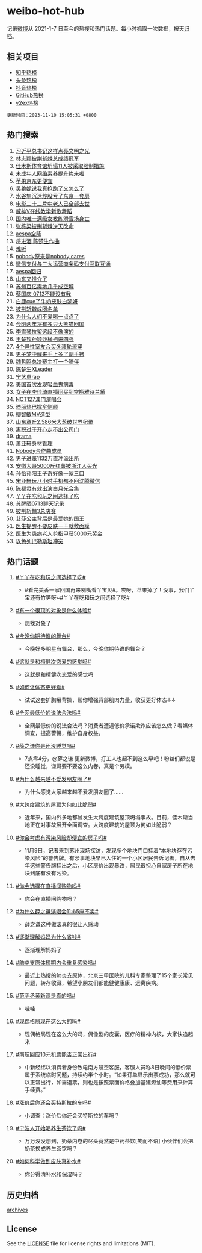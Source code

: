 # weibo-hot-hub

记录[微博](https://www.weibo.com)从 2021-1-7 日至今的热搜和热门话题。每小时抓取一次数据，按天[归档](archives)。

## 相关项目

- [知乎热榜](https://github.com/lonnyzhang423/zhihu-hot-hub)
- [头条热榜](https://github.com/lonnyzhang423/toutiao-hot-hub)
- [抖音热榜](https://github.com/lonnyzhang423/douyin-hot-hub)
- [GitHub热榜](https://github.com/lonnyzhang423/github-hot-hub)
- [v2ex热榜](https://github.com/lonnyzhang423/v2ex-hot-hub)


`更新时间：2023-11-10 15:05:31 +0800`

## 热门搜索

1. [习近平总书记这样点亮文明之光](https://m.weibo.cn/search?containerid=100103type%3D1%26t%3D10%26q%3D%23%E4%B9%A0%E8%BF%91%E5%B9%B3%E6%80%BB%E4%B9%A6%E8%AE%B0%E8%BF%99%E6%A0%B7%E7%82%B9%E4%BA%AE%E6%96%87%E6%98%8E%E4%B9%8B%E5%85%89%23&stream_entry_id=51&isnewpage=1&extparam=seat%3D1%26c_type%3D51%26dgr%3D0%26cate%3D10103%26q%3D%2523%25E4%25B9%25A0%25E8%25BF%2591%25E5%25B9%25B3%25E6%2580%25BB%25E4%25B9%25A6%25E8%25AE%25B0%25E8%25BF%2599%25E6%25A0%25B7%25E7%2582%25B9%25E4%25BA%25AE%25E6%2596%2587%25E6%2598%258E%25E4%25B9%258B%25E5%2585%2589%2523%26filter_type%3Drealtimehot%26stream_entry_id%3D51%26pos%3D0%26display_time%3D1699599929%26pre_seqid%3D16995999295670426191)
1. [林志颖披荆斩棘总成绩冠军](https://m.weibo.cn/search?containerid=100103type%3D1%26t%3D10%26q%3D%23%E6%9E%97%E5%BF%97%E9%A2%96%E6%8A%AB%E8%8D%86%E6%96%A9%E6%A3%98%E6%80%BB%E6%88%90%E7%BB%A9%E5%86%A0%E5%86%9B%23&stream_entry_id=31&isnewpage=1&extparam=seat%3D1%26realpos%3D1%26band_rank%3D1%26lcate%3D5001%26c_type%3D31%26dgr%3D0%26cate%3D5001%26stream_entry_id%3D31%26q%3D%2523%25E6%259E%2597%25E5%25BF%2597%25E9%25A2%2596%25E6%258A%25AB%25E8%258D%2586%25E6%2596%25A9%25E6%25A3%2598%25E6%2580%25BB%25E6%2588%2590%25E7%25BB%25A9%25E5%2586%25A0%25E5%2586%259B%2523%26filter_type%3Drealtimehot%26pos%3D0%26flag%3D1%26display_time%3D1699599929%26pre_seqid%3D16995999295670426191)
1. [佳木斯体育馆坍塌11人被采取强制措施](https://m.weibo.cn/search?containerid=100103type%3D1%26t%3D10%26q%3D%23%E4%BD%B3%E6%9C%A8%E6%96%AF%E4%BD%93%E8%82%B2%E9%A6%86%E5%9D%8D%E5%A1%8C11%E4%BA%BA%E8%A2%AB%E9%87%87%E5%8F%96%E5%BC%BA%E5%88%B6%E6%8E%AA%E6%96%BD%23&stream_entry_id=31&isnewpage=1&extparam=seat%3D1%26realpos%3D2%26band_rank%3D2%26lcate%3D5001%26c_type%3D31%26dgr%3D0%26cate%3D5001%26stream_entry_id%3D31%26q%3D%2523%25E4%25BD%25B3%25E6%259C%25A8%25E6%2596%25AF%25E4%25BD%2593%25E8%2582%25B2%25E9%25A6%2586%25E5%259D%258D%25E5%25A1%258C11%25E4%25BA%25BA%25E8%25A2%25AB%25E9%2587%2587%25E5%258F%2596%25E5%25BC%25BA%25E5%2588%25B6%25E6%258E%25AA%25E6%2596%25BD%2523%26filter_type%3Drealtimehot%26pos%3D1%26flag%3D1%26display_time%3D1699599929%26pre_seqid%3D16995999295670426191)
1. [未成年人网络素养提升片来啦](https://m.weibo.cn/search?containerid=100103type%3D1%26t%3D10%26q%3D%23%E6%9C%AA%E6%88%90%E5%B9%B4%E4%BA%BA%E7%BD%91%E7%BB%9C%E7%B4%A0%E5%85%BB%E6%8F%90%E5%8D%87%E7%89%87%E6%9D%A5%E5%95%A6%23&stream_entry_id=31&isnewpage=1&extparam=seat%3D1%26realpos%3D3%26band_rank%3D3%26lcate%3D5001%26c_type%3D31%26dgr%3D0%26cate%3D5001%26stream_entry_id%3D31%26q%3D%2523%25E6%259C%25AA%25E6%2588%2590%25E5%25B9%25B4%25E4%25BA%25BA%25E7%25BD%2591%25E7%25BB%259C%25E7%25B4%25A0%25E5%2585%25BB%25E6%258F%2590%25E5%258D%2587%25E7%2589%2587%25E6%259D%25A5%25E5%2595%25A6%2523%26filter_type%3Drealtimehot%26pos%3D2%26flag%3D0%26display_time%3D1699599929%26pre_seqid%3D16995999295670426191)
1. [苹果京东更便宜](https://m.weibo.cn/search?containerid=100103type%3D1%26t%3D10%26q%3D%23%E8%8B%B9%E6%9E%9C%E4%BA%AC%E4%B8%9C%E6%9B%B4%E4%BE%BF%E5%AE%9C%23&stream_entry_id=31&isnewpage=1&extparam=seat%3D1%26band_rank%3D4%26dgr%3D0%26lcate%3D5001%26is_ad_pos%3D1%26c_type%3D31%26cate%3D5001%26topic_ad%3D1%26stream_entry_id%3D31%26q%3D%2523%25E8%258B%25B9%25E6%259E%259C%25E4%25BA%25AC%25E4%25B8%259C%25E6%259B%25B4%25E4%25BE%25BF%25E5%25AE%259C%2523%26filter_type%3Drealtimehot%26pos%3D3%26adid%3D211174%26display_time%3D1699599929%26pre_seqid%3D16995999295670426191)
1. [吴艳妮说我真抢跑了又怎么了](https://m.weibo.cn/search?containerid=100103type%3D1%26t%3D10%26q%3D%23%E5%90%B4%E8%89%B3%E5%A6%AE%E8%AF%B4%E6%88%91%E7%9C%9F%E6%8A%A2%E8%B7%91%E4%BA%86%E5%8F%88%E6%80%8E%E4%B9%88%E4%BA%86%23&stream_entry_id=31&isnewpage=1&extparam=seat%3D1%26realpos%3D4%26band_rank%3D4%26lcate%3D5001%26c_type%3D31%26dgr%3D0%26cate%3D5001%26stream_entry_id%3D31%26q%3D%2523%25E5%2590%25B4%25E8%2589%25B3%25E5%25A6%25AE%25E8%25AF%25B4%25E6%2588%2591%25E7%259C%259F%25E6%258A%25A2%25E8%25B7%2591%25E4%25BA%2586%25E5%258F%2588%25E6%2580%258E%25E4%25B9%2588%25E4%25BA%2586%2523%26filter_type%3Drealtimehot%26pos%3D4%26flag%3D2%26display_time%3D1699599929%26pre_seqid%3D16995999295670426191)
1. [水谷隼沉迷炒股亏了东京一套房](https://m.weibo.cn/search?containerid=100103type%3D1%26t%3D10%26q%3D%23%E6%B0%B4%E8%B0%B7%E9%9A%BC%E6%B2%89%E8%BF%B7%E7%82%92%E8%82%A1%E4%BA%8F%E4%BA%86%E4%B8%9C%E4%BA%AC%E4%B8%80%E5%A5%97%E6%88%BF%23&stream_entry_id=31&isnewpage=1&extparam=seat%3D1%26realpos%3D5%26band_rank%3D5%26lcate%3D5001%26c_type%3D31%26dgr%3D0%26cate%3D5001%26stream_entry_id%3D31%26q%3D%2523%25E6%25B0%25B4%25E8%25B0%25B7%25E9%259A%25BC%25E6%25B2%2589%25E8%25BF%25B7%25E7%2582%2592%25E8%2582%25A1%25E4%25BA%258F%25E4%25BA%2586%25E4%25B8%259C%25E4%25BA%25AC%25E4%25B8%2580%25E5%25A5%2597%25E6%2588%25BF%2523%26filter_type%3Drealtimehot%26pos%3D5%26flag%3D1%26display_time%3D1699599929%26pre_seqid%3D16995999295670426191)
1. [电影二十二片中老人已全部去世](https://m.weibo.cn/search?containerid=100103type%3D1%26t%3D10%26q%3D%23%E7%94%B5%E5%BD%B1%E4%BA%8C%E5%8D%81%E4%BA%8C%E7%89%87%E4%B8%AD%E8%80%81%E4%BA%BA%E5%B7%B2%E5%85%A8%E9%83%A8%E5%8E%BB%E4%B8%96%23&stream_entry_id=31&isnewpage=1&extparam=seat%3D1%26realpos%3D6%26band_rank%3D6%26lcate%3D5001%26c_type%3D31%26dgr%3D0%26cate%3D5001%26stream_entry_id%3D31%26q%3D%2523%25E7%2594%25B5%25E5%25BD%25B1%25E4%25BA%258C%25E5%258D%2581%25E4%25BA%258C%25E7%2589%2587%25E4%25B8%25AD%25E8%2580%2581%25E4%25BA%25BA%25E5%25B7%25B2%25E5%2585%25A8%25E9%2583%25A8%25E5%258E%25BB%25E4%25B8%2596%2523%26filter_type%3Drealtimehot%26pos%3D6%26flag%3D0%26display_time%3D1699599929%26pre_seqid%3D16995999295670426191)
1. [威神V在线教学新歌舞蹈](https://m.weibo.cn/search?containerid=100103type%3D1%26t%3D10%26q%3D%23%E5%A8%81%E7%A5%9EV%E5%9C%A8%E7%BA%BF%E6%95%99%E5%AD%A6%E6%96%B0%E6%AD%8C%E8%88%9E%E8%B9%88%23&stream_entry_id=31&isnewpage=1&extparam=seat%3D1%26band_rank%3D7%26dgr%3D0%26is_ad_pos%3D1%26c_type%3D31%26lcate%3D5001%26cate%3D5001%26stream_entry_id%3D31%26q%3D%2523%25E5%25A8%2581%25E7%25A5%259EV%25E5%259C%25A8%25E7%25BA%25BF%25E6%2595%2599%25E5%25AD%25A6%25E6%2596%25B0%25E6%25AD%258C%25E8%2588%259E%25E8%25B9%2588%2523%26filter_type%3Drealtimehot%26pos%3D7%26adid%3D211163%26display_time%3D1699599929%26pre_seqid%3D16995999295670426191)
1. [国内唯一满级女教练滑雪场身亡](https://m.weibo.cn/search?containerid=100103type%3D1%26t%3D10%26q%3D%23%E5%9B%BD%E5%86%85%E5%94%AF%E4%B8%80%E6%BB%A1%E7%BA%A7%E5%A5%B3%E6%95%99%E7%BB%83%E6%BB%91%E9%9B%AA%E5%9C%BA%E8%BA%AB%E4%BA%A1%23&stream_entry_id=31&isnewpage=1&extparam=seat%3D1%26realpos%3D7%26band_rank%3D7%26lcate%3D5001%26c_type%3D31%26dgr%3D0%26cate%3D5001%26stream_entry_id%3D31%26q%3D%2523%25E5%259B%25BD%25E5%2586%2585%25E5%2594%25AF%25E4%25B8%2580%25E6%25BB%25A1%25E7%25BA%25A7%25E5%25A5%25B3%25E6%2595%2599%25E7%25BB%2583%25E6%25BB%2591%25E9%259B%25AA%25E5%259C%25BA%25E8%25BA%25AB%25E4%25BA%25A1%2523%26filter_type%3Drealtimehot%26pos%3D8%26flag%3D2%26display_time%3D1699599929%26pre_seqid%3D16995999295670426191)
1. [张栋梁披荆斩棘逆天改命](https://m.weibo.cn/search?containerid=100103type%3D1%26t%3D10%26q%3D%23%E5%BC%A0%E6%A0%8B%E6%A2%81%E6%8A%AB%E8%8D%86%E6%96%A9%E6%A3%98%E9%80%86%E5%A4%A9%E6%94%B9%E5%91%BD%23&stream_entry_id=31&isnewpage=1&extparam=seat%3D1%26realpos%3D8%26band_rank%3D8%26lcate%3D5001%26c_type%3D31%26dgr%3D0%26cate%3D5001%26stream_entry_id%3D31%26q%3D%2523%25E5%25BC%25A0%25E6%25A0%258B%25E6%25A2%2581%25E6%258A%25AB%25E8%258D%2586%25E6%2596%25A9%25E6%25A3%2598%25E9%2580%2586%25E5%25A4%25A9%25E6%2594%25B9%25E5%2591%25BD%2523%26filter_type%3Drealtimehot%26pos%3D9%26flag%3D1%26display_time%3D1699599929%26pre_seqid%3D16995999295670426191)
1. [aespa空降](https://m.weibo.cn/search?containerid=100103type%3D1%26t%3D10%26q%3Daespa%E7%A9%BA%E9%99%8D&stream_entry_id=31&isnewpage=1&extparam=seat%3D1%26realpos%3D9%26band_rank%3D9%26lcate%3D5001%26c_type%3D31%26dgr%3D0%26cate%3D5001%26stream_entry_id%3D31%26q%3Daespa%25E7%25A9%25BA%25E9%2599%258D%26filter_type%3Drealtimehot%26pos%3D10%26flag%3D1%26display_time%3D1699599929%26pre_seqid%3D16995999295670426191)
1. [将进酒 陈楚生作曲](https://m.weibo.cn/search?containerid=100103type%3D1%26t%3D10%26q%3D%E5%B0%86%E8%BF%9B%E9%85%92+%E9%99%88%E6%A5%9A%E7%94%9F%E4%BD%9C%E6%9B%B2&stream_entry_id=31&isnewpage=1&extparam=seat%3D1%26realpos%3D10%26band_rank%3D10%26lcate%3D5001%26c_type%3D31%26dgr%3D0%26cate%3D5001%26stream_entry_id%3D31%26q%3D%25E5%25B0%2586%25E8%25BF%259B%25E9%2585%2592%2520%25E9%2599%2588%25E6%25A5%259A%25E7%2594%259F%25E4%25BD%259C%25E6%259B%25B2%26filter_type%3Drealtimehot%26pos%3D11%26flag%3D0%26display_time%3D1699599929%26pre_seqid%3D16995999295670426191)
1. [难听](https://m.weibo.cn/search?containerid=100103type%3D1%26t%3D10%26q%3D%E9%9A%BE%E5%90%AC&stream_entry_id=31&isnewpage=1&extparam=seat%3D1%26realpos%3D11%26band_rank%3D11%26lcate%3D5001%26c_type%3D31%26dgr%3D0%26cate%3D5001%26stream_entry_id%3D31%26q%3D%25E9%259A%25BE%25E5%2590%25AC%26filter_type%3Drealtimehot%26pos%3D12%26flag%3D0%26display_time%3D1699599929%26pre_seqid%3D16995999295670426191)
1. [nobody原来是nobody cares](https://m.weibo.cn/search?containerid=100103type%3D1%26t%3D10%26q%3Dnobody%E5%8E%9F%E6%9D%A5%E6%98%AFnobody+cares&stream_entry_id=31&isnewpage=1&extparam=seat%3D1%26realpos%3D12%26band_rank%3D12%26lcate%3D5001%26c_type%3D31%26dgr%3D0%26cate%3D5001%26stream_entry_id%3D31%26q%3Dnobody%25E5%258E%259F%25E6%259D%25A5%25E6%2598%25AFnobody%2520cares%26filter_type%3Drealtimehot%26pos%3D13%26flag%3D2%26display_time%3D1699599929%26pre_seqid%3D16995999295670426191)
1. [微信支付与三大运营商条码支付互联互通](https://m.weibo.cn/search?containerid=100103type%3D1%26t%3D10%26q%3D%23%E5%BE%AE%E4%BF%A1%E6%94%AF%E4%BB%98%E4%B8%8E%E4%B8%89%E5%A4%A7%E8%BF%90%E8%90%A5%E5%95%86%E6%9D%A1%E7%A0%81%E6%94%AF%E4%BB%98%E4%BA%92%E8%81%94%E4%BA%92%E9%80%9A%23&stream_entry_id=31&isnewpage=1&extparam=seat%3D1%26realpos%3D13%26band_rank%3D13%26lcate%3D5001%26c_type%3D31%26dgr%3D0%26cate%3D5001%26stream_entry_id%3D31%26q%3D%2523%25E5%25BE%25AE%25E4%25BF%25A1%25E6%2594%25AF%25E4%25BB%2598%25E4%25B8%258E%25E4%25B8%2589%25E5%25A4%25A7%25E8%25BF%2590%25E8%2590%25A5%25E5%2595%2586%25E6%259D%25A1%25E7%25A0%2581%25E6%2594%25AF%25E4%25BB%2598%25E4%25BA%2592%25E8%2581%2594%25E4%25BA%2592%25E9%2580%259A%2523%26filter_type%3Drealtimehot%26pos%3D14%26flag%3D2%26display_time%3D1699599929%26pre_seqid%3D16995999295670426191)
1. [aespa回归](https://m.weibo.cn/search?containerid=100103type%3D1%26t%3D10%26q%3Daespa%E5%9B%9E%E5%BD%92&stream_entry_id=31&isnewpage=1&extparam=seat%3D1%26realpos%3D14%26band_rank%3D14%26lcate%3D5001%26c_type%3D31%26dgr%3D0%26cate%3D5001%26stream_entry_id%3D31%26q%3Daespa%25E5%259B%259E%25E5%25BD%2592%26filter_type%3Drealtimehot%26pos%3D15%26flag%3D0%26display_time%3D1699599929%26pre_seqid%3D16995999295670426191)
1. [山东又推介了](https://m.weibo.cn/search?containerid=100103type%3D1%26t%3D10%26q%3D%23%E5%B1%B1%E4%B8%9C%E5%8F%88%E6%8E%A8%E4%BB%8B%E4%BA%86%23&stream_entry_id=31&isnewpage=1&extparam=seat%3D1%26realpos%3D15%26band_rank%3D15%26dgr%3D0%26lcate%3D5001%26c_type%3D31%26flag%3D0%26cate%3D5001%26stream_entry_id%3D31%26q%3D%2523%25E5%25B1%25B1%25E4%25B8%259C%25E5%258F%2588%25E6%258E%25A8%25E4%25BB%258B%25E4%25BA%2586%2523%26filter_type%3Drealtimehot%26pos%3D16%26adid%3D211093%26display_time%3D1699599929%26pre_seqid%3D16995999295670426191)
1. [苏州百亿毒地几乎成空城](https://m.weibo.cn/search?containerid=100103type%3D1%26t%3D10%26q%3D%23%E8%8B%8F%E5%B7%9E%E7%99%BE%E4%BA%BF%E6%AF%92%E5%9C%B0%E5%87%A0%E4%B9%8E%E6%88%90%E7%A9%BA%E5%9F%8E%23&stream_entry_id=31&isnewpage=1&extparam=seat%3D1%26realpos%3D16%26band_rank%3D16%26lcate%3D5001%26c_type%3D31%26dgr%3D0%26cate%3D5001%26stream_entry_id%3D31%26q%3D%2523%25E8%258B%258F%25E5%25B7%259E%25E7%2599%25BE%25E4%25BA%25BF%25E6%25AF%2592%25E5%259C%25B0%25E5%2587%25A0%25E4%25B9%258E%25E6%2588%2590%25E7%25A9%25BA%25E5%259F%258E%2523%26filter_type%3Drealtimehot%26pos%3D17%26flag%3D1%26display_time%3D1699599929%26pre_seqid%3D16995999295670426191)
1. [蔡国庆 0713不能没有我](https://m.weibo.cn/search?containerid=100103type%3D1%26t%3D10%26q%3D%E8%94%A1%E5%9B%BD%E5%BA%86+0713%E4%B8%8D%E8%83%BD%E6%B2%A1%E6%9C%89%E6%88%91&stream_entry_id=31&isnewpage=1&extparam=seat%3D1%26realpos%3D17%26band_rank%3D17%26lcate%3D5001%26c_type%3D31%26dgr%3D0%26cate%3D5001%26stream_entry_id%3D31%26q%3D%25E8%2594%25A1%25E5%259B%25BD%25E5%25BA%2586%25200713%25E4%25B8%258D%25E8%2583%25BD%25E6%25B2%25A1%25E6%259C%2589%25E6%2588%2591%26filter_type%3Drealtimehot%26pos%3D18%26flag%3D1%26display_time%3D1699599929%26pre_seqid%3D16995999295670426191)
1. [白鹿cue了牛奶皮肤白梦妍](https://m.weibo.cn/search?containerid=100103type%3D1%26t%3D10%26q%3D%23%E7%99%BD%E9%B9%BFcue%E4%BA%86%E7%89%9B%E5%A5%B6%E7%9A%AE%E8%82%A4%E7%99%BD%E6%A2%A6%E5%A6%8D%23&stream_entry_id=31&isnewpage=1&extparam=seat%3D1%26realpos%3D18%26band_rank%3D18%26lcate%3D5001%26c_type%3D31%26dgr%3D0%26cate%3D5001%26stream_entry_id%3D31%26q%3D%2523%25E7%2599%25BD%25E9%25B9%25BFcue%25E4%25BA%2586%25E7%2589%259B%25E5%25A5%25B6%25E7%259A%25AE%25E8%2582%25A4%25E7%2599%25BD%25E6%25A2%25A6%25E5%25A6%258D%2523%26filter_type%3Drealtimehot%26pos%3D19%26flag%3D1%26display_time%3D1699599929%26pre_seqid%3D16995999295670426191)
1. [披荆斩棘成团名单](https://m.weibo.cn/search?containerid=100103type%3D1%26t%3D10%26q%3D%E6%8A%AB%E8%8D%86%E6%96%A9%E6%A3%98%E6%88%90%E5%9B%A2%E5%90%8D%E5%8D%95&stream_entry_id=31&isnewpage=1&extparam=seat%3D1%26realpos%3D19%26band_rank%3D19%26lcate%3D5001%26c_type%3D31%26dgr%3D0%26cate%3D5001%26stream_entry_id%3D31%26q%3D%25E6%258A%25AB%25E8%258D%2586%25E6%2596%25A9%25E6%25A3%2598%25E6%2588%2590%25E5%259B%25A2%25E5%2590%258D%25E5%258D%2595%26filter_type%3Drealtimehot%26pos%3D20%26flag%3D0%26display_time%3D1699599929%26pre_seqid%3D16995999295670426191)
1. [为什么人们不爱喝一点点了](https://m.weibo.cn/search?containerid=100103type%3D1%26t%3D10%26q%3D%23%E4%B8%BA%E4%BB%80%E4%B9%88%E4%BA%BA%E4%BB%AC%E4%B8%8D%E7%88%B1%E5%96%9D%E4%B8%80%E7%82%B9%E7%82%B9%E4%BA%86%23&stream_entry_id=31&isnewpage=1&extparam=seat%3D1%26realpos%3D20%26band_rank%3D20%26lcate%3D5001%26c_type%3D31%26dgr%3D0%26cate%3D5001%26stream_entry_id%3D31%26q%3D%2523%25E4%25B8%25BA%25E4%25BB%2580%25E4%25B9%2588%25E4%25BA%25BA%25E4%25BB%25AC%25E4%25B8%258D%25E7%2588%25B1%25E5%2596%259D%25E4%25B8%2580%25E7%2582%25B9%25E7%2582%25B9%25E4%25BA%2586%2523%26filter_type%3Drealtimehot%26pos%3D21%26flag%3D0%26display_time%3D1699599929%26pre_seqid%3D16995999295670426191)
1. [今明两年将有多只大熊猫回国](https://m.weibo.cn/search?containerid=100103type%3D1%26t%3D10%26q%3D%23%E4%BB%8A%E6%98%8E%E4%B8%A4%E5%B9%B4%E5%B0%86%E6%9C%89%E5%A4%9A%E5%8F%AA%E5%A4%A7%E7%86%8A%E7%8C%AB%E5%9B%9E%E5%9B%BD%23&stream_entry_id=31&isnewpage=1&extparam=seat%3D1%26realpos%3D21%26band_rank%3D21%26lcate%3D5001%26c_type%3D31%26dgr%3D0%26cate%3D5001%26stream_entry_id%3D31%26q%3D%2523%25E4%25BB%258A%25E6%2598%258E%25E4%25B8%25A4%25E5%25B9%25B4%25E5%25B0%2586%25E6%259C%2589%25E5%25A4%259A%25E5%258F%25AA%25E5%25A4%25A7%25E7%2586%258A%25E7%258C%25AB%25E5%259B%259E%25E5%259B%25BD%2523%26filter_type%3Drealtimehot%26pos%3D22%26flag%3D1%26display_time%3D1699599929%26pre_seqid%3D16995999295670426191)
1. [李雪琴拉架这段不像演的](https://m.weibo.cn/search?containerid=100103type%3D1%26t%3D10%26q%3D%E6%9D%8E%E9%9B%AA%E7%90%B4%E6%8B%89%E6%9E%B6%E8%BF%99%E6%AE%B5%E4%B8%8D%E5%83%8F%E6%BC%94%E7%9A%84&stream_entry_id=31&isnewpage=1&extparam=seat%3D1%26realpos%3D22%26band_rank%3D22%26lcate%3D5001%26c_type%3D31%26dgr%3D0%26cate%3D5001%26stream_entry_id%3D31%26q%3D%25E6%259D%258E%25E9%259B%25AA%25E7%2590%25B4%25E6%258B%2589%25E6%259E%25B6%25E8%25BF%2599%25E6%25AE%25B5%25E4%25B8%258D%25E5%2583%258F%25E6%25BC%2594%25E7%259A%2584%26filter_type%3Drealtimehot%26pos%3D23%26flag%3D1%26display_time%3D1699599929%26pre_seqid%3D16995999295670426191)
1. [王楚钦孙颖莎横扫进四强](https://m.weibo.cn/search?containerid=100103type%3D1%26t%3D10%26q%3D%23%E7%8E%8B%E6%A5%9A%E9%92%A6%E5%AD%99%E9%A2%96%E8%8E%8E%E6%A8%AA%E6%89%AB%E8%BF%9B%E5%9B%9B%E5%BC%BA%23&stream_entry_id=31&isnewpage=1&extparam=seat%3D1%26realpos%3D23%26band_rank%3D23%26lcate%3D5001%26c_type%3D31%26dgr%3D0%26cate%3D5001%26stream_entry_id%3D31%26q%3D%2523%25E7%258E%258B%25E6%25A5%259A%25E9%2592%25A6%25E5%25AD%2599%25E9%25A2%2596%25E8%258E%258E%25E6%25A8%25AA%25E6%2589%25AB%25E8%25BF%259B%25E5%259B%259B%25E5%25BC%25BA%2523%26filter_type%3Drealtimehot%26pos%3D24%26flag%3D1%26display_time%3D1699599929%26pre_seqid%3D16995999295670426191)
1. [4个异性室友合买冬装轮流穿](https://m.weibo.cn/search?containerid=100103type%3D1%26t%3D10%26q%3D%234%E4%B8%AA%E5%BC%82%E6%80%A7%E5%AE%A4%E5%8F%8B%E5%90%88%E4%B9%B0%E5%86%AC%E8%A3%85%E8%BD%AE%E6%B5%81%E7%A9%BF%23&stream_entry_id=31&isnewpage=1&extparam=seat%3D1%26realpos%3D24%26band_rank%3D24%26lcate%3D5001%26c_type%3D31%26dgr%3D0%26cate%3D5001%26stream_entry_id%3D31%26q%3D%25234%25E4%25B8%25AA%25E5%25BC%2582%25E6%2580%25A7%25E5%25AE%25A4%25E5%258F%258B%25E5%2590%2588%25E4%25B9%25B0%25E5%2586%25AC%25E8%25A3%2585%25E8%25BD%25AE%25E6%25B5%2581%25E7%25A9%25BF%2523%26filter_type%3Drealtimehot%26pos%3D25%26flag%3D0%26display_time%3D1699599929%26pre_seqid%3D16995999295670426191)
1. [男子梦中醒来手上多了副手铐](https://m.weibo.cn/search?containerid=100103type%3D1%26t%3D10%26q%3D%23%E7%94%B7%E5%AD%90%E6%A2%A6%E4%B8%AD%E9%86%92%E6%9D%A5%E6%89%8B%E4%B8%8A%E5%A4%9A%E4%BA%86%E5%89%AF%E6%89%8B%E9%93%90%23&stream_entry_id=31&isnewpage=1&extparam=seat%3D1%26realpos%3D25%26band_rank%3D25%26lcate%3D5001%26c_type%3D31%26dgr%3D0%26cate%3D5001%26stream_entry_id%3D31%26q%3D%2523%25E7%2594%25B7%25E5%25AD%2590%25E6%25A2%25A6%25E4%25B8%25AD%25E9%2586%2592%25E6%259D%25A5%25E6%2589%258B%25E4%25B8%258A%25E5%25A4%259A%25E4%25BA%2586%25E5%2589%25AF%25E6%2589%258B%25E9%2593%2590%2523%26filter_type%3Drealtimehot%26pos%3D26%26flag%3D32768%26display_time%3D1699599929%26pre_seqid%3D16995999295670426191)
1. [魏哲鸣总决赛主打一个陪伴](https://m.weibo.cn/search?containerid=100103type%3D1%26t%3D10%26q%3D%23%E9%AD%8F%E5%93%B2%E9%B8%A3%E6%80%BB%E5%86%B3%E8%B5%9B%E4%B8%BB%E6%89%93%E4%B8%80%E4%B8%AA%E9%99%AA%E4%BC%B4%23&stream_entry_id=31&isnewpage=1&extparam=seat%3D1%26realpos%3D26%26band_rank%3D26%26lcate%3D5001%26c_type%3D31%26dgr%3D0%26cate%3D5001%26stream_entry_id%3D31%26q%3D%2523%25E9%25AD%258F%25E5%2593%25B2%25E9%25B8%25A3%25E6%2580%25BB%25E5%2586%25B3%25E8%25B5%259B%25E4%25B8%25BB%25E6%2589%2593%25E4%25B8%2580%25E4%25B8%25AA%25E9%2599%25AA%25E4%25BC%25B4%2523%26filter_type%3Drealtimehot%26pos%3D27%26flag%3D1%26display_time%3D1699599929%26pre_seqid%3D16995999295670426191)
1. [陈楚生XLeader](https://m.weibo.cn/search?containerid=100103type%3D1%26t%3D10%26q%3D%23%E9%99%88%E6%A5%9A%E7%94%9FXLeader%23&stream_entry_id=31&isnewpage=1&extparam=seat%3D1%26realpos%3D27%26band_rank%3D27%26lcate%3D5001%26c_type%3D31%26dgr%3D0%26cate%3D5001%26stream_entry_id%3D31%26q%3D%2523%25E9%2599%2588%25E6%25A5%259A%25E7%2594%259FXLeader%2523%26filter_type%3Drealtimehot%26pos%3D28%26flag%3D1%26display_time%3D1699599929%26pre_seqid%3D16995999295670426191)
1. [宁艺卓rap](https://m.weibo.cn/search?containerid=100103type%3D1%26t%3D10%26q%3D%E5%AE%81%E8%89%BA%E5%8D%93rap&stream_entry_id=31&isnewpage=1&extparam=seat%3D1%26realpos%3D28%26band_rank%3D28%26lcate%3D5001%26c_type%3D31%26dgr%3D0%26cate%3D5001%26stream_entry_id%3D31%26q%3D%25E5%25AE%2581%25E8%2589%25BA%25E5%258D%2593rap%26filter_type%3Drealtimehot%26pos%3D29%26flag%3D1%26display_time%3D1699599929%26pre_seqid%3D16995999295670426191)
1. [美国首次发现吸血鬼病毒](https://m.weibo.cn/search?containerid=100103type%3D1%26t%3D10%26q%3D%23%E7%BE%8E%E5%9B%BD%E9%A6%96%E6%AC%A1%E5%8F%91%E7%8E%B0%E5%90%B8%E8%A1%80%E9%AC%BC%E7%97%85%E6%AF%92%23&stream_entry_id=31&isnewpage=1&extparam=seat%3D1%26realpos%3D29%26band_rank%3D29%26lcate%3D5001%26c_type%3D31%26dgr%3D0%26cate%3D5001%26stream_entry_id%3D31%26q%3D%2523%25E7%25BE%258E%25E5%259B%25BD%25E9%25A6%2596%25E6%25AC%25A1%25E5%258F%2591%25E7%258E%25B0%25E5%2590%25B8%25E8%25A1%2580%25E9%25AC%25BC%25E7%2597%2585%25E6%25AF%2592%2523%26filter_type%3Drealtimehot%26pos%3D30%26flag%3D0%26display_time%3D1699599929%26pre_seqid%3D16995999295670426191)
1. [女子在李佳琦直播间买到空瓶雅诗兰黛](https://m.weibo.cn/search?containerid=100103type%3D1%26t%3D10%26q%3D%23%E5%A5%B3%E5%AD%90%E5%9C%A8%E6%9D%8E%E4%BD%B3%E7%90%A6%E7%9B%B4%E6%92%AD%E9%97%B4%E4%B9%B0%E5%88%B0%E7%A9%BA%E7%93%B6%E9%9B%85%E8%AF%97%E5%85%B0%E9%BB%9B%23&stream_entry_id=31&isnewpage=1&extparam=seat%3D1%26realpos%3D30%26band_rank%3D30%26lcate%3D5001%26c_type%3D31%26dgr%3D0%26cate%3D5001%26stream_entry_id%3D31%26q%3D%2523%25E5%25A5%25B3%25E5%25AD%2590%25E5%259C%25A8%25E6%259D%258E%25E4%25BD%25B3%25E7%2590%25A6%25E7%259B%25B4%25E6%2592%25AD%25E9%2597%25B4%25E4%25B9%25B0%25E5%2588%25B0%25E7%25A9%25BA%25E7%2593%25B6%25E9%259B%2585%25E8%25AF%2597%25E5%2585%25B0%25E9%25BB%259B%2523%26filter_type%3Drealtimehot%26pos%3D31%26flag%3D0%26display_time%3D1699599929%26pre_seqid%3D16995999295670426191)
1. [NCT127澳门演唱会](https://m.weibo.cn/search?containerid=100103type%3D1%26t%3D10%26q%3DNCT127%E6%BE%B3%E9%97%A8%E6%BC%94%E5%94%B1%E4%BC%9A&stream_entry_id=31&isnewpage=1&extparam=seat%3D1%26realpos%3D31%26band_rank%3D31%26lcate%3D5001%26c_type%3D31%26dgr%3D0%26cate%3D5001%26stream_entry_id%3D31%26q%3DNCT127%25E6%25BE%25B3%25E9%2597%25A8%25E6%25BC%2594%25E5%2594%25B1%25E4%25BC%259A%26filter_type%3Drealtimehot%26pos%3D32%26flag%3D1%26display_time%3D1699599929%26pre_seqid%3D16995999295670426191)
1. [迪丽热巴撑伞侧颜](https://m.weibo.cn/search?containerid=100103type%3D1%26t%3D10%26q%3D%23%E8%BF%AA%E4%B8%BD%E7%83%AD%E5%B7%B4%E6%92%91%E4%BC%9E%E4%BE%A7%E9%A2%9C%23&stream_entry_id=31&isnewpage=1&extparam=seat%3D1%26realpos%3D32%26band_rank%3D32%26lcate%3D5001%26c_type%3D31%26dgr%3D0%26cate%3D5001%26stream_entry_id%3D31%26q%3D%2523%25E8%25BF%25AA%25E4%25B8%25BD%25E7%2583%25AD%25E5%25B7%25B4%25E6%2592%2591%25E4%25BC%259E%25E4%25BE%25A7%25E9%25A2%259C%2523%26filter_type%3Drealtimehot%26pos%3D33%26flag%3D0%26display_time%3D1699599929%26pre_seqid%3D16995999295670426191)
1. [柳智敏MV造型](https://m.weibo.cn/search?containerid=100103type%3D1%26t%3D10%26q%3D%23%E6%9F%B3%E6%99%BA%E6%95%8FMV%E9%80%A0%E5%9E%8B%23&stream_entry_id=31&isnewpage=1&extparam=seat%3D1%26realpos%3D33%26band_rank%3D33%26lcate%3D5001%26c_type%3D31%26dgr%3D0%26cate%3D5001%26stream_entry_id%3D31%26q%3D%2523%25E6%259F%25B3%25E6%2599%25BA%25E6%2595%258FMV%25E9%2580%25A0%25E5%259E%258B%2523%26filter_type%3Drealtimehot%26pos%3D34%26flag%3D1%26display_time%3D1699599929%26pre_seqid%3D16995999295670426191)
1. [山东章丘2.586米大葱破世界纪录](https://m.weibo.cn/search?containerid=100103type%3D1%26t%3D10%26q%3D%23%E5%B1%B1%E4%B8%9C%E7%AB%A0%E4%B8%982.586%E7%B1%B3%E5%A4%A7%E8%91%B1%E7%A0%B4%E4%B8%96%E7%95%8C%E7%BA%AA%E5%BD%95%23&stream_entry_id=31&isnewpage=1&extparam=seat%3D1%26realpos%3D34%26band_rank%3D34%26lcate%3D5001%26c_type%3D31%26dgr%3D0%26cate%3D5001%26stream_entry_id%3D31%26q%3D%2523%25E5%25B1%25B1%25E4%25B8%259C%25E7%25AB%25A0%25E4%25B8%25982.586%25E7%25B1%25B3%25E5%25A4%25A7%25E8%2591%25B1%25E7%25A0%25B4%25E4%25B8%2596%25E7%2595%258C%25E7%25BA%25AA%25E5%25BD%2595%2523%26filter_type%3Drealtimehot%26pos%3D35%26flag%3D32768%26display_time%3D1699599929%26pre_seqid%3D16995999295670426191)
1. [离职过于开心走不出公司门](https://m.weibo.cn/search?containerid=100103type%3D1%26t%3D10%26q%3D%E7%A6%BB%E8%81%8C%E8%BF%87%E4%BA%8E%E5%BC%80%E5%BF%83%E8%B5%B0%E4%B8%8D%E5%87%BA%E5%85%AC%E5%8F%B8%E9%97%A8&stream_entry_id=31&isnewpage=1&extparam=seat%3D1%26realpos%3D35%26band_rank%3D35%26lcate%3D5001%26c_type%3D31%26dgr%3D0%26cate%3D5001%26stream_entry_id%3D31%26q%3D%25E7%25A6%25BB%25E8%2581%258C%25E8%25BF%2587%25E4%25BA%258E%25E5%25BC%2580%25E5%25BF%2583%25E8%25B5%25B0%25E4%25B8%258D%25E5%2587%25BA%25E5%2585%25AC%25E5%258F%25B8%25E9%2597%25A8%26filter_type%3Drealtimehot%26pos%3D36%26flag%3D0%26display_time%3D1699599929%26pre_seqid%3D16995999295670426191)
1. [drama](https://m.weibo.cn/search?containerid=100103type%3D1%26t%3D10%26q%3Ddrama&stream_entry_id=31&isnewpage=1&extparam=seat%3D1%26realpos%3D36%26band_rank%3D36%26lcate%3D5001%26c_type%3D31%26dgr%3D0%26cate%3D5001%26stream_entry_id%3D31%26q%3Ddrama%26filter_type%3Drealtimehot%26pos%3D37%26flag%3D1%26display_time%3D1699599929%26pre_seqid%3D16995999295670426191)
1. [萧亚轩身材管理](https://m.weibo.cn/search?containerid=100103type%3D1%26t%3D10%26q%3D%23%E8%90%A7%E4%BA%9A%E8%BD%A9%E8%BA%AB%E6%9D%90%E7%AE%A1%E7%90%86%23&stream_entry_id=31&isnewpage=1&extparam=seat%3D1%26realpos%3D37%26band_rank%3D37%26lcate%3D5001%26c_type%3D31%26dgr%3D0%26cate%3D5001%26stream_entry_id%3D31%26q%3D%2523%25E8%2590%25A7%25E4%25BA%259A%25E8%25BD%25A9%25E8%25BA%25AB%25E6%259D%2590%25E7%25AE%25A1%25E7%2590%2586%2523%26filter_type%3Drealtimehot%26pos%3D38%26flag%3D0%26display_time%3D1699599929%26pre_seqid%3D16995999295670426191)
1. [Nobody合作曲成员](https://m.weibo.cn/search?containerid=100103type%3D1%26t%3D10%26q%3DNobody%E5%90%88%E4%BD%9C%E6%9B%B2%E6%88%90%E5%91%98&stream_entry_id=31&isnewpage=1&extparam=seat%3D1%26realpos%3D38%26band_rank%3D38%26lcate%3D5001%26c_type%3D31%26dgr%3D0%26cate%3D5001%26stream_entry_id%3D31%26q%3DNobody%25E5%2590%2588%25E4%25BD%259C%25E6%259B%25B2%25E6%2588%2590%25E5%2591%2598%26filter_type%3Drealtimehot%26pos%3D39%26flag%3D1%26display_time%3D1699599929%26pre_seqid%3D16995999295670426191)
1. [男子进账1132万直冲派出所](https://m.weibo.cn/search?containerid=100103type%3D1%26t%3D10%26q%3D%23%E7%94%B7%E5%AD%90%E8%BF%9B%E8%B4%A61132%E4%B8%87%E7%9B%B4%E5%86%B2%E6%B4%BE%E5%87%BA%E6%89%80%23&stream_entry_id=31&isnewpage=1&extparam=seat%3D1%26realpos%3D39%26band_rank%3D39%26lcate%3D5001%26c_type%3D31%26dgr%3D0%26cate%3D5001%26stream_entry_id%3D31%26q%3D%2523%25E7%2594%25B7%25E5%25AD%2590%25E8%25BF%259B%25E8%25B4%25A61132%25E4%25B8%2587%25E7%259B%25B4%25E5%2586%25B2%25E6%25B4%25BE%25E5%2587%25BA%25E6%2589%2580%2523%26filter_type%3Drealtimehot%26pos%3D40%26flag%3D0%26display_time%3D1699599929%26pre_seqid%3D16995999295670426191)
1. [安徽大哥5000斤红薯被浙江人买光](https://m.weibo.cn/search?containerid=100103type%3D1%26t%3D10%26q%3D%23%E5%AE%89%E5%BE%BD%E5%A4%A7%E5%93%A55000%E6%96%A4%E7%BA%A2%E8%96%AF%E8%A2%AB%E6%B5%99%E6%B1%9F%E4%BA%BA%E4%B9%B0%E5%85%89%23&stream_entry_id=31&isnewpage=1&extparam=seat%3D1%26realpos%3D40%26band_rank%3D40%26lcate%3D5001%26c_type%3D31%26dgr%3D0%26cate%3D5001%26stream_entry_id%3D31%26q%3D%2523%25E5%25AE%2589%25E5%25BE%25BD%25E5%25A4%25A7%25E5%2593%25A55000%25E6%2596%25A4%25E7%25BA%25A2%25E8%2596%25AF%25E8%25A2%25AB%25E6%25B5%2599%25E6%25B1%259F%25E4%25BA%25BA%25E4%25B9%25B0%25E5%2585%2589%2523%26filter_type%3Drealtimehot%26pos%3D41%26flag%3D32768%26display_time%3D1699599929%26pre_seqid%3D16995999295670426191)
1. [孙怡孙阳王子奇好像一家三口](https://m.weibo.cn/search?containerid=100103type%3D1%26t%3D10%26q%3D%E5%AD%99%E6%80%A1%E5%AD%99%E9%98%B3%E7%8E%8B%E5%AD%90%E5%A5%87%E5%A5%BD%E5%83%8F%E4%B8%80%E5%AE%B6%E4%B8%89%E5%8F%A3&stream_entry_id=31&isnewpage=1&extparam=seat%3D1%26realpos%3D41%26band_rank%3D41%26lcate%3D5001%26c_type%3D31%26dgr%3D0%26cate%3D5001%26stream_entry_id%3D31%26q%3D%25E5%25AD%2599%25E6%2580%25A1%25E5%25AD%2599%25E9%2598%25B3%25E7%258E%258B%25E5%25AD%2590%25E5%25A5%2587%25E5%25A5%25BD%25E5%2583%258F%25E4%25B8%2580%25E5%25AE%25B6%25E4%25B8%2589%25E5%258F%25A3%26filter_type%3Drealtimehot%26pos%3D42%26flag%3D0%26display_time%3D1699599929%26pre_seqid%3D16995999295670426191)
1. [宋亚轩玩八小时手机都不回沈腾微信](https://m.weibo.cn/search?containerid=100103type%3D1%26t%3D10%26q%3D%23%E5%AE%8B%E4%BA%9A%E8%BD%A9%E7%8E%A9%E5%85%AB%E5%B0%8F%E6%97%B6%E6%89%8B%E6%9C%BA%E9%83%BD%E4%B8%8D%E5%9B%9E%E6%B2%88%E8%85%BE%E5%BE%AE%E4%BF%A1%23&stream_entry_id=31&isnewpage=1&extparam=seat%3D1%26realpos%3D42%26band_rank%3D42%26lcate%3D5001%26c_type%3D31%26dgr%3D0%26cate%3D5001%26stream_entry_id%3D31%26q%3D%2523%25E5%25AE%258B%25E4%25BA%259A%25E8%25BD%25A9%25E7%258E%25A9%25E5%2585%25AB%25E5%25B0%258F%25E6%2597%25B6%25E6%2589%258B%25E6%259C%25BA%25E9%2583%25BD%25E4%25B8%258D%25E5%259B%259E%25E6%25B2%2588%25E8%2585%25BE%25E5%25BE%25AE%25E4%25BF%25A1%2523%26filter_type%3Drealtimehot%26pos%3D43%26flag%3D0%26display_time%3D1699599929%26pre_seqid%3D16995999295670426191)
1. [陈都灵有效出演白月光合集](https://m.weibo.cn/search?containerid=100103type%3D1%26t%3D10%26q%3D%E9%99%88%E9%83%BD%E7%81%B5%E6%9C%89%E6%95%88%E5%87%BA%E6%BC%94%E7%99%BD%E6%9C%88%E5%85%89%E5%90%88%E9%9B%86&stream_entry_id=31&isnewpage=1&extparam=seat%3D1%26realpos%3D43%26band_rank%3D43%26lcate%3D5001%26c_type%3D31%26dgr%3D0%26cate%3D5001%26stream_entry_id%3D31%26q%3D%25E9%2599%2588%25E9%2583%25BD%25E7%2581%25B5%25E6%259C%2589%25E6%2595%2588%25E5%2587%25BA%25E6%25BC%2594%25E7%2599%25BD%25E6%259C%2588%25E5%2585%2589%25E5%2590%2588%25E9%259B%2586%26filter_type%3Drealtimehot%26pos%3D44%26flag%3D1%26display_time%3D1699599929%26pre_seqid%3D16995999295670426191)
1. [丫丫在吃和玩之间选择了吃](https://m.weibo.cn/search?containerid=100103type%3D1%26t%3D10%26q%3D%23%E4%B8%AB%E4%B8%AB%E5%9C%A8%E5%90%83%E5%92%8C%E7%8E%A9%E4%B9%8B%E9%97%B4%E9%80%89%E6%8B%A9%E4%BA%86%E5%90%83%23&stream_entry_id=31&isnewpage=1&extparam=seat%3D1%26realpos%3D44%26band_rank%3D44%26lcate%3D5001%26c_type%3D31%26dgr%3D0%26cate%3D5001%26stream_entry_id%3D31%26q%3D%2523%25E4%25B8%25AB%25E4%25B8%25AB%25E5%259C%25A8%25E5%2590%2583%25E5%2592%258C%25E7%258E%25A9%25E4%25B9%258B%25E9%2597%25B4%25E9%2580%2589%25E6%258B%25A9%25E4%25BA%2586%25E5%2590%2583%2523%26filter_type%3Drealtimehot%26pos%3D45%26flag%3D32768%26display_time%3D1699599929%26pre_seqid%3D16995999295670426191)
1. [苏醒晒0713聊天记录](https://m.weibo.cn/search?containerid=100103type%3D1%26t%3D10%26q%3D%23%E8%8B%8F%E9%86%92%E6%99%920713%E8%81%8A%E5%A4%A9%E8%AE%B0%E5%BD%95%23&stream_entry_id=31&isnewpage=1&extparam=seat%3D1%26realpos%3D45%26band_rank%3D45%26lcate%3D5001%26c_type%3D31%26dgr%3D0%26cate%3D5001%26stream_entry_id%3D31%26q%3D%2523%25E8%258B%258F%25E9%2586%2592%25E6%2599%25920713%25E8%2581%258A%25E5%25A4%25A9%25E8%25AE%25B0%25E5%25BD%2595%2523%26filter_type%3Drealtimehot%26pos%3D46%26flag%3D0%26display_time%3D1699599929%26pre_seqid%3D16995999295670426191)
1. [披荆斩棘3总决赛](https://m.weibo.cn/search?containerid=100103type%3D1%26t%3D10%26q%3D%23%E6%8A%AB%E8%8D%86%E6%96%A9%E6%A3%983%E6%80%BB%E5%86%B3%E8%B5%9B%23&stream_entry_id=31&isnewpage=1&extparam=seat%3D1%26realpos%3D46%26band_rank%3D46%26lcate%3D5001%26c_type%3D31%26dgr%3D0%26cate%3D5001%26stream_entry_id%3D31%26q%3D%2523%25E6%258A%25AB%25E8%258D%2586%25E6%2596%25A9%25E6%25A3%25983%25E6%2580%25BB%25E5%2586%25B3%25E8%25B5%259B%2523%26filter_type%3Drealtimehot%26pos%3D47%26flag%3D0%26display_time%3D1699599929%26pre_seqid%3D16995999295670426191)
1. [艾莎公主背后是最爱她的国王](https://m.weibo.cn/search?containerid=100103type%3D1%26t%3D10%26q%3D%23%E8%89%BE%E8%8E%8E%E5%85%AC%E4%B8%BB%E8%83%8C%E5%90%8E%E6%98%AF%E6%9C%80%E7%88%B1%E5%A5%B9%E7%9A%84%E5%9B%BD%E7%8E%8B%23&stream_entry_id=31&isnewpage=1&extparam=seat%3D1%26realpos%3D47%26band_rank%3D47%26lcate%3D5001%26c_type%3D31%26dgr%3D0%26cate%3D5001%26stream_entry_id%3D31%26q%3D%2523%25E8%2589%25BE%25E8%258E%258E%25E5%2585%25AC%25E4%25B8%25BB%25E8%2583%258C%25E5%2590%258E%25E6%2598%25AF%25E6%259C%2580%25E7%2588%25B1%25E5%25A5%25B9%25E7%259A%2584%25E5%259B%25BD%25E7%258E%258B%2523%26filter_type%3Drealtimehot%26pos%3D48%26flag%3D32768%26display_time%3D1699599929%26pre_seqid%3D16995999295670426191)
1. [医生提醒不要皮肤一干就敷面膜](https://m.weibo.cn/search?containerid=100103type%3D1%26t%3D10%26q%3D%23%E5%8C%BB%E7%94%9F%E6%8F%90%E9%86%92%E4%B8%8D%E8%A6%81%E7%9A%AE%E8%82%A4%E4%B8%80%E5%B9%B2%E5%B0%B1%E6%95%B7%E9%9D%A2%E8%86%9C%23&stream_entry_id=31&isnewpage=1&extparam=seat%3D1%26realpos%3D48%26band_rank%3D48%26lcate%3D5001%26c_type%3D31%26dgr%3D0%26cate%3D5001%26stream_entry_id%3D31%26q%3D%2523%25E5%258C%25BB%25E7%2594%259F%25E6%258F%2590%25E9%2586%2592%25E4%25B8%258D%25E8%25A6%2581%25E7%259A%25AE%25E8%2582%25A4%25E4%25B8%2580%25E5%25B9%25B2%25E5%25B0%25B1%25E6%2595%25B7%25E9%259D%25A2%25E8%2586%259C%2523%26filter_type%3Drealtimehot%26pos%3D49%26flag%3D0%26display_time%3D1699599929%26pre_seqid%3D16995999295670426191)
1. [医生为患病老人剪指甲获5000元奖金](https://m.weibo.cn/search?containerid=100103type%3D1%26t%3D10%26q%3D%23%E5%8C%BB%E7%94%9F%E4%B8%BA%E6%82%A3%E7%97%85%E8%80%81%E4%BA%BA%E5%89%AA%E6%8C%87%E7%94%B2%E8%8E%B75000%E5%85%83%E5%A5%96%E9%87%91%23&stream_entry_id=31&isnewpage=1&extparam=seat%3D1%26realpos%3D49%26band_rank%3D49%26lcate%3D5001%26c_type%3D31%26dgr%3D0%26cate%3D5001%26stream_entry_id%3D31%26q%3D%2523%25E5%258C%25BB%25E7%2594%259F%25E4%25B8%25BA%25E6%2582%25A3%25E7%2597%2585%25E8%2580%2581%25E4%25BA%25BA%25E5%2589%25AA%25E6%258C%2587%25E7%2594%25B2%25E8%258E%25B75000%25E5%2585%2583%25E5%25A5%2596%25E9%2587%2591%2523%26filter_type%3Drealtimehot%26pos%3D50%26flag%3D32768%26display_time%3D1699599929%26pre_seqid%3D16995999295670426191)
1. [以色列巴勒斯坦冲突](https://m.weibo.cn/search?containerid=100103type%3D1%26t%3D10%26q%3D%23%E4%BB%A5%E8%89%B2%E5%88%97%E5%B7%B4%E5%8B%92%E6%96%AF%E5%9D%A6%E5%86%B2%E7%AA%81%23&stream_entry_id=31&isnewpage=1&extparam=seat%3D1%26realpos%3D50%26band_rank%3D50%26lcate%3D5001%26c_type%3D31%26dgr%3D0%26cate%3D5001%26stream_entry_id%3D31%26q%3D%2523%25E4%25BB%25A5%25E8%2589%25B2%25E5%2588%2597%25E5%25B7%25B4%25E5%258B%2592%25E6%2596%25AF%25E5%259D%25A6%25E5%2586%25B2%25E7%25AA%2581%2523%26filter_type%3Drealtimehot%26pos%3D51%26flag%3D1%26display_time%3D1699599929%26pre_seqid%3D16995999295670426191)

## 热门话题

1. [#丫丫在吃和玩之间选择了吃#](https://m.weibo.cn/search?containerid=231522type%3D1%26t%3D10%26q%3D%23%E4%B8%AB%E4%B8%AB%E5%9C%A8%E5%90%83%E5%92%8C%E7%8E%A9%E4%B9%8B%E9%97%B4%E9%80%89%E6%8B%A9%E4%BA%86%E5%90%83%23&stream_entry_id=128&isnewpage=1&extparam=seat%3D1%26cate%3D5004%26pos%3D1-0-0%26dgr%3D0%26c_type%3D128%26unitid%3D1699580581292%26lcate%3D5004%26display_time%3D1699599931%26pre_seqid%3D1699599931532016157182)
    - #看完美香一家回国再来咧嘴看丫宝贝#。哎呀，苹果掉了！没事，我们丫宝还有竹笋呀~#丫丫在吃和玩之间选择了吃#

1. [#有一个很顶的对象是什么体验#](https://m.weibo.cn/search?containerid=231522type%3D1%26t%3D10%26q%3D%23%E6%9C%89%E4%B8%80%E4%B8%AA%E5%BE%88%E9%A1%B6%E7%9A%84%E5%AF%B9%E8%B1%A1%E6%98%AF%E4%BB%80%E4%B9%88%E4%BD%93%E9%AA%8C%23&stream_entry_id=128&isnewpage=1&extparam=seat%3D1%26cate%3D5004%26pos%3D1-0-1%26dgr%3D0%26c_type%3D128%26unitid%3D1699522975510%26lcate%3D5004%26display_time%3D1699599931%26pre_seqid%3D1699599931532016157182)
    - 想找对象了

1. [#今晚你期待谁的舞台#](https://m.weibo.cn/search?containerid=231522type%3D1%26t%3D10%26q%3D%23%E4%BB%8A%E6%99%9A%E4%BD%A0%E6%9C%9F%E5%BE%85%E8%B0%81%E7%9A%84%E8%88%9E%E5%8F%B0%23&stream_entry_id=128&isnewpage=1&extparam=seat%3D1%26cate%3D5004%26pos%3D1-0-2%26dgr%3D0%26c_type%3D128%26unitid%3D1699583278797%26lcate%3D5004%26display_time%3D1699599931%26pre_seqid%3D1699599931532016157182)
    - 今晚好多明星有舞台，那么，今晚你期待谁的舞台？ ​​​

1. [#这就是和檀健次恋爱的感觉吗#](https://m.weibo.cn/search?containerid=231522type%3D1%26t%3D10%26q%3D%23%E8%BF%99%E5%B0%B1%E6%98%AF%E5%92%8C%E6%AA%80%E5%81%A5%E6%AC%A1%E6%81%8B%E7%88%B1%E7%9A%84%E6%84%9F%E8%A7%89%E5%90%97%23&stream_entry_id=128&isnewpage=1&extparam=seat%3D1%26cate%3D5004%26pos%3D1-0-3%26dgr%3D0%26c_type%3D128%26unitid%3D1699443171858%26lcate%3D5004%26display_time%3D1699599931%26pre_seqid%3D1699599931532016157182)
    - 这就是和檀健次恋爱的感觉吗

1. [#如何让体态更好看#](https://m.weibo.cn/search?containerid=231522type%3D1%26t%3D10%26q%3D%23%E5%A6%82%E4%BD%95%E8%AE%A9%E4%BD%93%E6%80%81%E6%9B%B4%E5%A5%BD%E7%9C%8B%23&stream_entry_id=128&isnewpage=1&extparam=seat%3D1%26cate%3D5004%26pos%3D1-0-4%26dgr%3D0%26c_type%3D128%26unitid%3D1699584501954%26lcate%3D5004%26display_time%3D1699599931%26pre_seqid%3D1699599931532016157182)
    - 试试这套扩胸展背操，帮你增强背部肌肉力量，收获更好体态↓↓

1. [#全网最低价的说法合法吗#](https://m.weibo.cn/search?containerid=231522type%3D1%26t%3D10%26q%3D%23%E5%85%A8%E7%BD%91%E6%9C%80%E4%BD%8E%E4%BB%B7%E7%9A%84%E8%AF%B4%E6%B3%95%E5%90%88%E6%B3%95%E5%90%97%23&stream_entry_id=128&isnewpage=1&extparam=seat%3D1%26cate%3D5004%26pos%3D1-0-5%26dgr%3D0%26c_type%3D128%26unitid%3D1699578499555%26lcate%3D5004%26display_time%3D1699599931%26pre_seqid%3D1699599931532016157182)
    - 全网最低价的说法合法吗？消费者遭遇低价承诺欺诈应该怎么做？看媒体调查，提高警惕，维护自身权益。

1. [#薛之谦你是还没睡觉吗#](https://m.weibo.cn/search?containerid=231522type%3D1%26t%3D10%26q%3D%23%E8%96%9B%E4%B9%8B%E8%B0%A6%E4%BD%A0%E6%98%AF%E8%BF%98%E6%B2%A1%E7%9D%A1%E8%A7%89%E5%90%97%23&stream_entry_id=128&isnewpage=1&extparam=seat%3D1%26cate%3D5004%26pos%3D1-0-6%26dgr%3D0%26c_type%3D128%26unitid%3D1699574916367%26lcate%3D5004%26display_time%3D1699599931%26pre_seqid%3D1699599931532016157182)
    - 7点零4分，@薛之谦 更新微博，打工人也起不到这么早吧！粉丝们都说是还没睡觉，谦哥要不要这么内卷，真是个劳模。

1. [#为什么越来越不爱发朋友圈了#](https://m.weibo.cn/search?containerid=231522type%3D1%26t%3D10%26q%3D%23%E4%B8%BA%E4%BB%80%E4%B9%88%E8%B6%8A%E6%9D%A5%E8%B6%8A%E4%B8%8D%E7%88%B1%E5%8F%91%E6%9C%8B%E5%8F%8B%E5%9C%88%E4%BA%86%23&stream_entry_id=128&isnewpage=1&extparam=seat%3D1%26cate%3D5004%26pos%3D1-0-7%26dgr%3D0%26c_type%3D128%26unitid%3D1699585984804%26lcate%3D5004%26display_time%3D1699599931%26pre_seqid%3D1699599931532016157182)
    - 为什么感觉大家越来越不爱发朋友圈了……

1. [#大跨度建筑的屋顶为何如此脆弱#](https://m.weibo.cn/search?containerid=231522type%3D1%26t%3D10%26q%3D%23%E5%A4%A7%E8%B7%A8%E5%BA%A6%E5%BB%BA%E7%AD%91%E7%9A%84%E5%B1%8B%E9%A1%B6%E4%B8%BA%E4%BD%95%E5%A6%82%E6%AD%A4%E8%84%86%E5%BC%B1%23&stream_entry_id=128&isnewpage=1&extparam=seat%3D1%26cate%3D5004%26pos%3D1-0-8%26dgr%3D0%26c_type%3D128%26unitid%3D1699599168507%26lcate%3D5004%26display_time%3D1699599931%26pre_seqid%3D1699599931532016157182)
    - 近年来，国内外多地都曾发生大跨度建筑屋顶坍塌事故。目前，佳木斯当地正在对事故展开全面调查。大跨度建筑的屋顶为何如此脆弱？

1. [#你会考虑有污染风险却便宜的房子吗#](https://m.weibo.cn/search?containerid=231522type%3D1%26t%3D10%26q%3D%23%E4%BD%A0%E4%BC%9A%E8%80%83%E8%99%91%E6%9C%89%E6%B1%A1%E6%9F%93%E9%A3%8E%E9%99%A9%E5%8D%B4%E4%BE%BF%E5%AE%9C%E7%9A%84%E6%88%BF%E5%AD%90%E5%90%97%23&stream_entry_id=128&isnewpage=1&extparam=seat%3D1%26cate%3D5004%26pos%3D1-0-9%26dgr%3D0%26c_type%3D128%26unitid%3D1699588988226%26lcate%3D5004%26display_time%3D1699599931%26pre_seqid%3D1699599931532016157182)
    - 11月9日，记者来到苏州现场探访，发现多个地块门口挂着“本地块存在污染风险”的警告牌。有涉事地块早已入住的一个小区居民告诉记者，自从去年这些警告牌挂出之后，小区房价出现暴跌，居民很担心自家房子所在地块到底有没有污染。

1. [#你会选择在直播间购物吗#](https://m.weibo.cn/search?containerid=231522type%3D1%26t%3D10%26q%3D%23%E4%BD%A0%E4%BC%9A%E9%80%89%E6%8B%A9%E5%9C%A8%E7%9B%B4%E6%92%AD%E9%97%B4%E8%B4%AD%E7%89%A9%E5%90%97%23&stream_entry_id=128&isnewpage=1&extparam=seat%3D1%26cate%3D5004%26pos%3D1-0-10%26dgr%3D0%26c_type%3D128%26unitid%3D1699587210632%26lcate%3D5004%26display_time%3D1699599931%26pre_seqid%3D1699599931532016157182)
    - 你会在直播间购物吗？

1. [#为什么薛之谦演唱会11排5座不卖#](https://m.weibo.cn/search?containerid=231522type%3D1%26t%3D10%26q%3D%23%E4%B8%BA%E4%BB%80%E4%B9%88%E8%96%9B%E4%B9%8B%E8%B0%A6%E6%BC%94%E5%94%B1%E4%BC%9A11%E6%8E%925%E5%BA%A7%E4%B8%8D%E5%8D%96%23&stream_entry_id=128&isnewpage=1&extparam=seat%3D1%26cate%3D5004%26pos%3D1-0-11%26dgr%3D0%26c_type%3D128%26unitid%3D1699592889364%26lcate%3D5004%26display_time%3D1699599931%26pre_seqid%3D1699599931532016157182)
    - 薛之谦这种做法真的很让人感动

1. [#逐渐理解妈妈为什么省钱#](https://m.weibo.cn/search?containerid=231522type%3D1%26t%3D10%26q%3D%23%E9%80%90%E6%B8%90%E7%90%86%E8%A7%A3%E5%A6%88%E5%A6%88%E4%B8%BA%E4%BB%80%E4%B9%88%E7%9C%81%E9%92%B1%23&stream_entry_id=128&isnewpage=1&extparam=seat%3D1%26cate%3D5004%26pos%3D1-0-12%26dgr%3D0%26c_type%3D128%26unitid%3D1699534438039%26lcate%3D5004%26display_time%3D1699599931%26pre_seqid%3D1699599931532016157182)
    - 逐渐理解妈妈了

1. [#肺炎支原体短期内会重复感染吗#](https://m.weibo.cn/search?containerid=231522type%3D1%26t%3D10%26q%3D%23%E8%82%BA%E7%82%8E%E6%94%AF%E5%8E%9F%E4%BD%93%E7%9F%AD%E6%9C%9F%E5%86%85%E4%BC%9A%E9%87%8D%E5%A4%8D%E6%84%9F%E6%9F%93%E5%90%97%23&stream_entry_id=128&isnewpage=1&extparam=seat%3D1%26cate%3D5004%26pos%3D1-0-13%26dgr%3D0%26c_type%3D128%26unitid%3D1699444996710%26lcate%3D5004%26display_time%3D1699599931%26pre_seqid%3D1699599931532016157182)
    - 最近上热搜的肺炎支原体，北京三甲医院的儿科专家整理了15个家长常见问题，转存收藏，希望小朋友们都能健健康康、远离疾病。

1. [#范丞丞黄新淳是真的吗#](https://m.weibo.cn/search?containerid=231522type%3D1%26t%3D10%26q%3D%23%E8%8C%83%E4%B8%9E%E4%B8%9E%E9%BB%84%E6%96%B0%E6%B7%B3%E6%98%AF%E7%9C%9F%E7%9A%84%E5%90%97%23&stream_entry_id=128&isnewpage=1&extparam=seat%3D1%26cate%3D5004%26pos%3D1-0-14%26dgr%3D0%26c_type%3D128%26unitid%3D1699545536944%26lcate%3D5004%26display_time%3D1699599931%26pre_seqid%3D1699599931532016157182)
    - 哇哇

1. [#现偶格局现在这么大的吗#](https://m.weibo.cn/search?containerid=231522type%3D1%26t%3D10%26q%3D%23%E7%8E%B0%E5%81%B6%E6%A0%BC%E5%B1%80%E7%8E%B0%E5%9C%A8%E8%BF%99%E4%B9%88%E5%A4%A7%E7%9A%84%E5%90%97%23&stream_entry_id=128&isnewpage=1&extparam=seat%3D1%26cate%3D5004%26pos%3D1-0-15%26dgr%3D0%26c_type%3D128%26unitid%3D1699587808030%26lcate%3D5004%26display_time%3D1699599931%26pre_seqid%3D1699599931532016157182)
    - 现偶格局现在这么大的吗，偶像剧的皮囊，医疗的精神内核，大家快追起来

1. [#南航回应10元机票能否正常出行#](https://m.weibo.cn/search?containerid=231522type%3D1%26t%3D10%26q%3D%23%E5%8D%97%E8%88%AA%E5%9B%9E%E5%BA%9410%E5%85%83%E6%9C%BA%E7%A5%A8%E8%83%BD%E5%90%A6%E6%AD%A3%E5%B8%B8%E5%87%BA%E8%A1%8C%23&stream_entry_id=128&isnewpage=1&extparam=seat%3D1%26cate%3D5004%26pos%3D1-0-16%26dgr%3D0%26c_type%3D128%26unitid%3D1699505875713%26lcate%3D5004%26display_time%3D1699599931%26pre_seqid%3D1699599931532016157182)
    - 中新经纬以消费者身份致电南方航空客服，客服人员称8日晚间的低价票属于系统临时问题，持续约半个小时。“如果订单显示出票成功，那么就可以正常出行，如需退票，则也是按照票面价格叠加基建燃油等费用来计算手续费。”

1. [#涨价后你还会买特斯拉的车吗#](https://m.weibo.cn/search?containerid=231522type%3D1%26t%3D10%26q%3D%23%E6%B6%A8%E4%BB%B7%E5%90%8E%E4%BD%A0%E8%BF%98%E4%BC%9A%E4%B9%B0%E7%89%B9%E6%96%AF%E6%8B%89%E7%9A%84%E8%BD%A6%E5%90%97%23&stream_entry_id=128&isnewpage=1&extparam=seat%3D1%26cate%3D5004%26pos%3D1-0-17%26dgr%3D0%26c_type%3D128%26unitid%3D1699497789562%26lcate%3D5004%26display_time%3D1699599931%26pre_seqid%3D1699599931532016157182)
    - 小调查：涨价后你还会买特斯拉的车吗？

1. [#宁波人开始喝养生茶饮了吗#](https://m.weibo.cn/search?containerid=231522type%3D1%26t%3D10%26q%3D%23%E5%AE%81%E6%B3%A2%E4%BA%BA%E5%BC%80%E5%A7%8B%E5%96%9D%E5%85%BB%E7%94%9F%E8%8C%B6%E9%A5%AE%E4%BA%86%E5%90%97%23&stream_entry_id=128&isnewpage=1&extparam=seat%3D1%26cate%3D5004%26pos%3D1-0-18%26dgr%3D0%26c_type%3D128%26unitid%3D1699455846248%26lcate%3D5004%26display_time%3D1699599931%26pre_seqid%3D1699599931532016157182)
    - 万万没没想到，奶茶内卷的尽头竟然是中药茶饮[笑而不语]
小伙伴们会把奶茶换成养生茶饮吗？

1. [#如何科学做到皮肤真补水#](https://m.weibo.cn/search?containerid=231522type%3D1%26t%3D10%26q%3D%23%E5%A6%82%E4%BD%95%E7%A7%91%E5%AD%A6%E5%81%9A%E5%88%B0%E7%9A%AE%E8%82%A4%E7%9C%9F%E8%A1%A5%E6%B0%B4%23&stream_entry_id=128&isnewpage=1&extparam=seat%3D1%26cate%3D5004%26pos%3D1-0-19%26dgr%3D0%26c_type%3D128%26unitid%3D1699584521872%26lcate%3D5004%26display_time%3D1699599931%26pre_seqid%3D1699599931532016157182)
    - 你分得清补水和保湿吗？


## 历史归档

[archives](archives)

## License

See the [LICENSE](LICENSE) file for license rights and limitations (MIT).
